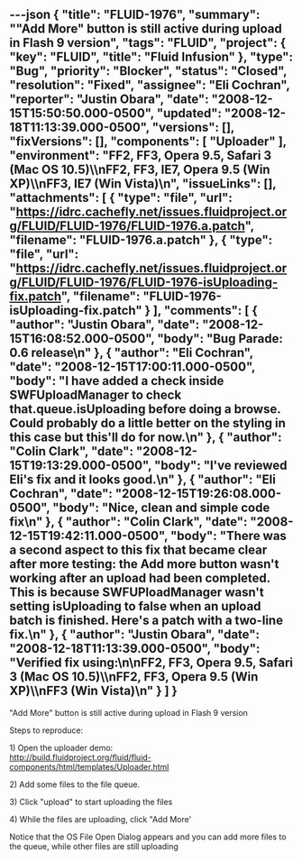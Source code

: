 ---json
{
  "title": "FLUID-1976",
  "summary": "\"Add More\" button is still active during upload in Flash 9 version",
  "tags": "FLUID",
  "project": {
    "key": "FLUID",
    "title": "Fluid Infusion"
  },
  "type": "Bug",
  "priority": "Blocker",
  "status": "Closed",
  "resolution": "Fixed",
  "assignee": "Eli Cochran",
  "reporter": "Justin Obara",
  "date": "2008-12-15T15:50:50.000-0500",
  "updated": "2008-12-18T11:13:39.000-0500",
  "versions": [],
  "fixVersions": [],
  "components": [
    "Uploader"
  ],
  "environment": "FF2, FF3, Opera 9.5, Safari 3 (Mac OS 10.5)\\\nFF2, FF3, IE7, Opera 9.5 (Win XP)\\\nFF3, IE7 (Win Vista)\n",
  "issueLinks": [],
  "attachments": [
    {
      "type": "file",
      "url": "https://idrc.cachefly.net/issues.fluidproject.org/FLUID/FLUID-1976/FLUID-1976.a.patch",
      "filename": "FLUID-1976.a.patch"
    },
    {
      "type": "file",
      "url": "https://idrc.cachefly.net/issues.fluidproject.org/FLUID/FLUID-1976/FLUID-1976-isUploading-fix.patch",
      "filename": "FLUID-1976-isUploading-fix.patch"
    }
  ],
  "comments": [
    {
      "author": "Justin Obara",
      "date": "2008-12-15T16:08:52.000-0500",
      "body": "Bug Parade: 0.6 release\n"
    },
    {
      "author": "Eli Cochran",
      "date": "2008-12-15T17:00:11.000-0500",
      "body": "I have added a check inside SWFUploadManager to check that.queue.isUploading before doing a browse. Could probably do a little better on the styling in this case but this'll do for now.\n"
    },
    {
      "author": "Colin Clark",
      "date": "2008-12-15T19:13:29.000-0500",
      "body": "I've reviewed Eli's fix and it looks good.\n"
    },
    {
      "author": "Eli Cochran",
      "date": "2008-12-15T19:26:08.000-0500",
      "body": "Nice, clean and simple code fix\n"
    },
    {
      "author": "Colin Clark",
      "date": "2008-12-15T19:42:11.000-0500",
      "body": "There was a second aspect to this fix that became clear after more testing: the Add more button wasn't working after an upload had been completed. This is because SWFUPloadManager wasn't setting isUploading to false when an upload batch is finished. Here's a patch with a two-line fix.\n"
    },
    {
      "author": "Justin Obara",
      "date": "2008-12-18T11:13:39.000-0500",
      "body": "Verified fix using:\n\nFF2, FF3, Opera 9.5, Safari 3 (Mac OS 10.5)\\\nFF2, FF3, Opera 9.5 (Win XP)\\\nFF3 (Win Vista)\n"
    }
  ]
}
---
"Add More" button is still active during upload in Flash 9 version

Steps to reproduce:

1\) Open the uploader demo:\
<http://build.fluidproject.org/fluid/fluid-components/html/templates/Uploader.html>

2\) Add some files to the file queue.

3\) Click "upload" to start uploading the files

4\) While the files are uploading, click "Add More'&#x20;

Notice that the OS File Open Dialog appears and you can add more files to the queue, while other files are still uploading

        